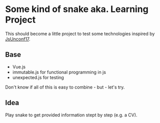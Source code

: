# Some kind of snake aka. Learning Project

This should become a little project to test some technologies inspired by [JsUnconf17](http://2017.jsunconf.eu/).

## Base
* Vue.js
* immutable.js for functional programming in js
* unexpected.js for testing

Don't know if all of this is easy to combine - but - let's try.

## Idea
Play snake to get provided information stept by step (e.g. a CV).
